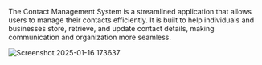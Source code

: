 The Contact Management System is a streamlined application that allows users to manage their contacts efficiently. It is built to help individuals and businesses store, retrieve, and update contact details, making communication and organization more seamless.

![Screenshot 2025-01-16 173637](https://github.com/user-attachments/assets/e7494ac2-d9fe-463e-a1fc-e763c1e4a4a7)
